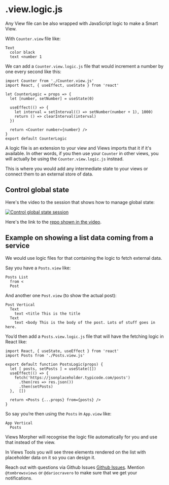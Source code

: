 # .view.logic.js

Any View file can be also wrapped with JavaScript logic to make a Smart View.

With `Counter.view` file like:

```
Text
  color black
  text <number 1
```

We can add a `Counter.view.logic.js` file that would increment a number by one
every second like this:

```
import Counter from './Counter.view.js'
import React, { useEffect, useState } from 'react'

let CounterLogic = props => {
  let [number, setNumber] = useState(0)

  useEffect(() => {
    let interval = setInterval(() => setNumber(number + 1), 1000)
    return () => clearInterval(interval)
  })

  return <Counter number={number} />
}
export default CounterLogic
```

A logic file is an extension to your view and Views imports that it if it's
available. In other words, if you then use your `Counter` in other views, you
will actually be using the `Counter.view.logic.js` instead.

This is where you would add any intermediate state to your views or connect them
to an external store of data.

## Control global state

Here's the video to the session that shows how to manage global state:

[![Control global state session](../images/ControlGlobalState.png)](https://youtu.be/kUT0crvNhoA)

Here's the link to the [repo shown in the video](https://github.com/viewstools/dealing-with-global-app-state).

## Example on showing a list data coming from a service

We would use logic files for that containing the logic to fetch external data.

Say you have a `Posts.view` like:
```
Posts List
  from <
  Post
```

And another one `Post.view` (to show the actual post):
```
Post Vertical
  Text
    text <title This is the title
  Text
    text <body This is the body of the post. Lots of stuff goes in here.
```

You’d then add a `Posts.view.logic.js` file that will have the fetching logic in React like:
```
import React, { useState, useEffect } from 'react'
import Posts from './Posts.view.js'

export default function PostsLogic(props) {
  let [ posts, setPosts ] = useState([])
  useEffect(() => {
    fetch('https://jsonplaceholder.typicode.com/posts')
      .then(res => res.json())
      .then(setPosts)
  },  [])

  return <Posts {...props} from={posts} />
}
```

So say you’re then using the `Posts` in `App.view` like:
```
App Vertical
  Posts
```

Views Morpher will recognise the logic file automatically for you and use that instead of the view.

In Views Tools you will see three elements rendered on the list with placeholder data on it so you can design it.

Reach out with questions via Github Issues [Github Issues](https://github.com/viewstools/docs/issues).
Mention `@tombrewsviews` or `@dariocravero` to make sure that we get your notifications.
